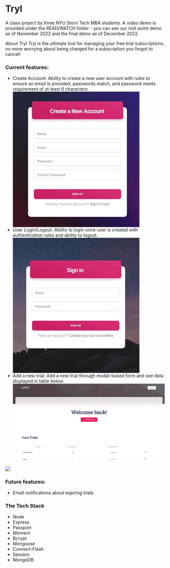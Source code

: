 # Tryl
A class project by three NYU Stern Tech MBA students. A video demo is provided under the READ/WATCH folder - you can see our mid-point demo as of November 2022 and the final demo as of December 2022.

About Tryl
Tryl is the ultimate tool for managing your free trial subscriptions, no more worrying about being charged for a subscription you forgot to cancel! 

<h3>Current features:</h3>
<ul>
<li> Create Account: Ability to create a new user account with rules to ensure an email is provided, passwords match, and password meets requirement of at least 6 characters.</li>
 <img src="Demos/usercreation_demo.gif" width="400" align="center">
<li> User Login/Logout: Ability to login once user is created with authentication rules and ability to logout.</li>
  <img src="Demos/login_demo.gif" width="400" align="center">
<li> Add a new trial: Add a new trial through modal-based form and see data displayed in table below.</li>
 <img src="Demos/newtrial_demo.gif" width="600" align="center">
</ul>

<img src="login_submit_logout.gif" wdith="600" align="center">

<h3>Future features:</h3>
<ul>
  <li>Email notifications about expiring trials</li>
</ul>

<h3>The Tech Stack</h3>
<ul>
  <li> Node</li>
  <li> Express</li> 
  <li> Passport</li>
  <li> Moment</li>
  <li> Bcrypt</li>
  <li> Mongoose</li>
  <li>Connect-Flash</li>
  <li>Session</li>
  <li>MongoDB</li>
</ul>
